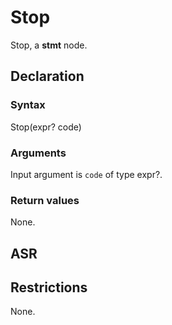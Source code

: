 <!-- This is an automatically generated file. Do not edit it manually. -->

# Stop

Stop, a **stmt** node.

## Declaration

### Syntax

Stop(expr? code)

### Arguments
Input argument is `code` of type expr?.

### Return values

None.

## ASR

<!-- Generate ASR using pickle. -->

## Restrictions

<!-- Generated from asr_verify.cpp. -->
None.